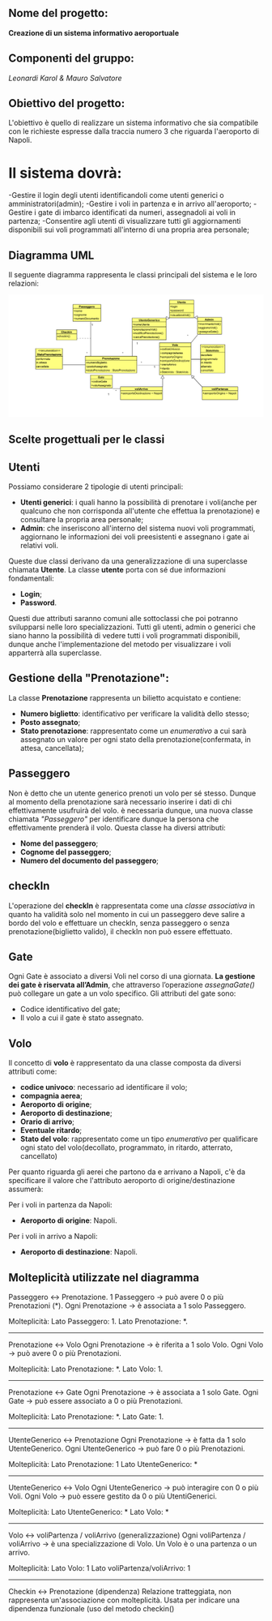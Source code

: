 ## Nome del progetto:
**Creazione di un sistema informativo aeroportuale**
## Componenti del gruppo:
_Leonardi Karol & Mauro Salvatore_

## Obiettivo del progetto:
L'obiettivo è quello di realizzare un sistema informativo che sia compatibile con le richieste espresse dalla traccia numero 3 che
riguarda l'aeroporto di Napoli.

# Il sistema dovrà:
-Gestire il login degli utenti identificandoli come utenti generici o amministratori(admin);
-Gestire i voli in partenza e in arrivo all'aeroporto;
-Gestire i gate di imbarco identificati da numeri, assegnadoli ai voli in partenza;
-Consentire agli utenti di visualizzare tutti gli aggiornamenti disponibili sui voli programmati all'interno di una propria area personale;

## **Diagramma UML**

Il seguente diagramma rappresenta le classi principali del sistema e le loro relazioni:

![Diagramma UML](../../images/uml.png)

## Scelte progettuali per le classi

## Utenti
Possiamo considerare 2 tipologie di utenti principali:
* **Utenti generici**: i quali hanno la possibilità di prenotare
  i voli(anche per qualcuno che non corrisponda all'utente che effettua la prenotazione) e consultare la propria area personale;
* **Admin**: che inseriscono all'interno del sistema nuovi voli programmati, aggiornano le informazioni dei voli preesistenti e assegnano
  i gate ai relativi voli.

Queste due classi derivano da una generalizzazione di una superclasse chiamata **Utente**. La classe **utente** porta con sé due informazioni fondamentali:
* **Login**;
* **Password**.

Questi due attributi saranno comuni alle sottoclassi che poi potranno svilupparsi nelle loro specializzazioni.
Tutti gli utenti, admin o generici che siano hanno la possibilità di vedere tutti i voli programmati disponibili, dunque anche l'implementazione del metodo per visualizzare i voli
apparterrà alla superclasse.

## Gestione della "Prenotazione":
La classe **Prenotazione** rappresenta un bilietto acquistato e contiene:
* **Numero biglietto**: identificativo per verificare la validità dello stesso;
* **Posto assegnato**;
* **Stato prenotazione**: rappresentato come un _enumerativo_ a cui sarà assegnato un valore per ogni stato della prenotazione(confermata, in attesa, cancellata);

## Passeggero
Non è detto che un utente generico prenoti un volo per sé stesso. Dunque al momento della prenotazione sarà necessario inserire i dati di chi effettivamente usufruirà del volo. 
è necessaria dunque, una nuova classe chiamata _"Passeggero"_ per identificare dunque la persona che effettivamente prenderà il volo.
Questa classe ha diversi attributi: 
* **Nome del passeggero**; 
* **Cognome del passeggero**; 
* **Numero del documento del passeggero**; 

## checkIn
L'operazione del **checkIn** è rappresentata come una _classe associativa_ in quanto ha validità solo nel momento in cui un passeggero deve salire a bordo del volo
e effettuare un checkIn, senza passeggero o senza prenotazione(biglietto valido), il checkIn non può essere effettuato.

## Gate
Ogni Gate è associato a diversi Voli nel corso di una giornata. **La gestione dei gate è riservata all’Admin**, che attraverso l’operazione _assegnaGate()_ può collegare un gate a un volo specifico.
Gli attributi del gate sono: 
* Codice identificativo del gate;
* Il volo a cui il gate è stato assegnato. 
## Volo
Il concetto di **volo** è rappresentato da una classe composta da diversi attributi come:
* **codice univoco**: necessario ad identificare il volo;
* **compagnia aerea**;
* **Aeroporto di origine**;
* **Aeroporto di destinazione**;
* **Orario di arrivo**;
* **Eventuale ritardo**;
* **Stato del volo**: rappresentato come un tipo _enumerativo_ per qualificare ogni stato del volo(decollato, programmato, in ritardo, atterrato, cancellato)

Per quanto riguarda gli aerei che partono da e arrivano a Napoli, c'è da specificare il valore che l'attributo aeroporto di origine/destinazione assumerà:

Per i voli in partenza da Napoli:
* **Aeroporto di origine**: Napoli.

Per i voli in arrivo a Napoli:
* **Aeroporto di destinazione**: Napoli.

## Molteplicità utilizzate nel diagramma

Passeggero ↔ Prenotazione.
1 Passeggero → può avere 0 o più Prenotazioni (*).
Ogni Prenotazione → è associata a 1 solo Passeggero.

Molteplicità:
Lato Passeggero: 1.
Lato Prenotazione: *.

-----------------------------------------------------------

Prenotazione ↔ Volo
Ogni Prenotazione → è riferita a 1 solo Volo.
Ogni Volo → può avere 0 o più Prenotazioni.

Molteplicità:
Lato Prenotazione: *.
Lato Volo: 1.

-----------------------------------------------------------

Prenotazione ↔ Gate
Ogni Prenotazione → è associata a 1 solo Gate.
Ogni Gate → può essere associato a 0 o più Prenotazioni.

 Molteplicità:
Lato Prenotazione: *.
Lato Gate: 1.

-----------------------------------------------------------

UtenteGenerico ↔ Prenotazione
Ogni Prenotazione → è fatta da 1 solo UtenteGenerico.
Ogni UtenteGenerico → può fare 0 o più Prenotazioni.

Molteplicità:
Lato Prenotazione: 1
Lato UtenteGenerico: *

-----------------------------------------------------------

UtenteGenerico ↔ Volo
Ogni UtenteGenerico → può interagire con 0 o più Voli.
Ogni Volo → può essere gestito da 0 o più UtentiGenerici.

Molteplicità:
Lato UtenteGenerico: *
Lato Volo: *

-----------------------------------------------------------

Volo ↔ voliPartenza / voliArrivo (generalizzazione)
Ogni voliPartenza / voliArrivo → è una specializzazione di Volo.
Un Volo è o una partenza o un arrivo.

Molteplicità:
Lato Volo: 1
Lato voliPartenza/voliArrivo: 1

-----------------------------------------------------------

Checkin ↔ Prenotazione (dipendenza)
Relazione tratteggiata, non rappresenta un'associazione con molteplicità.
Usata per indicare una dipendenza funzionale (uso del metodo checkin()






